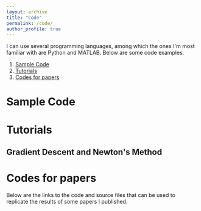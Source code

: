 ```yaml
---
layout: archive
title: "Code"
permalink: /code/
author_profile: true
---
```


I can use several programming languages, among which the ones I'm most familiar with are Python and MATLAB. Below are some code examples.

1. [Sample Code](#sample-code)
2. [Tutorials](#tutorials)
3. [Codes for papers](#codes-for-papers)

# Sample Code

[//]: # (1. Python)

[//]: # (   + [Python_sample_code]&#40;../files/Codes/Sample_code/Python_sample_code.py&#41;)

[//]: # (2. MATLAB)

[//]: # (   + [MATLAB_smaple_code]&#40;../files/Codes/Sample_code/MATLAB_sample_code.m&#41;)

# Tutorials

## Gradient Descent and Newton's Method

[//]: # (+ Slides: [Gradient_vs_Newton]&#40;../files/Codes/GD_vs_NT/Gradient_descent_vs_Newton_method.pdf&#41;)

[//]: # (+ Code&#40;MATLAB&#41;: [GD_vs_NT]&#40;../files/Codes/GD_vs_NT/Compare.m&#41;)

# Codes for papers

Below are the links to the code and source files that can be used to replicate the results of some papers I published.




